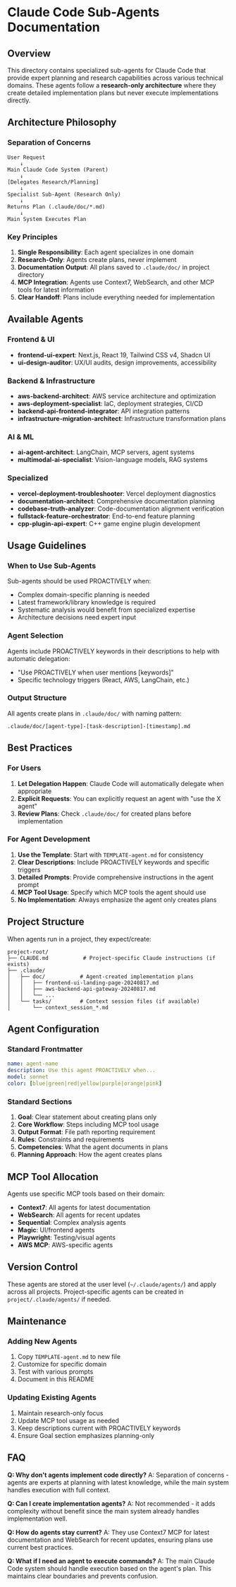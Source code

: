 # Claude Code Sub-Agents Documentation

## Overview

This directory contains specialized sub-agents for Claude Code that provide expert planning and research capabilities across various technical domains. These agents follow a **research-only architecture** where they create detailed implementation plans but never execute implementations directly.

## Architecture Philosophy

### Separation of Concerns

```
User Request
    ↓
Main Claude Code System (Parent)
    ↓
[Delegates Research/Planning]
    ↓
Specialist Sub-Agent (Research Only)
    ↓
Returns Plan (.claude/doc/*.md)
    ↓
Main System Executes Plan
```

### Key Principles

1. **Single Responsibility**: Each agent specializes in one domain
2. **Research-Only**: Agents create plans, never implement
3. **Documentation Output**: All plans saved to `.claude/doc/` in project directory
4. **MCP Integration**: Agents use Context7, WebSearch, and other MCP tools for latest information
5. **Clear Handoff**: Plans include everything needed for implementation

## Available Agents

### Frontend & UI
- **frontend-ui-expert**: Next.js, React 19, Tailwind CSS v4, Shadcn UI
- **ui-design-auditor**: UX/UI audits, design improvements, accessibility

### Backend & Infrastructure
- **aws-backend-architect**: AWS service architecture and optimization
- **aws-deployment-specialist**: IaC, deployment strategies, CI/CD
- **backend-api-frontend-integrator**: API integration patterns
- **infrastructure-migration-architect**: Infrastructure transformation plans

### AI & ML
- **ai-agent-architect**: LangChain, MCP servers, agent systems
- **multimodal-ai-specialist**: Vision-language models, RAG systems

### Specialized
- **vercel-deployment-troubleshooter**: Vercel deployment diagnostics
- **documentation-architect**: Comprehensive documentation planning
- **codebase-truth-analyzer**: Code-documentation alignment verification
- **fullstack-feature-orchestrator**: End-to-end feature planning
- **cpp-plugin-api-expert**: C++ game engine plugin development

## Usage Guidelines

### When to Use Sub-Agents

Sub-agents should be used PROACTIVELY when:
- Complex domain-specific planning is needed
- Latest framework/library knowledge is required
- Systematic analysis would benefit from specialized expertise
- Architecture decisions need expert input

### Agent Selection

Agents include PROACTIVELY keywords in their descriptions to help with automatic delegation:
- "Use PROACTIVELY when user mentions [keywords]"
- Specific technology triggers (React, AWS, LangChain, etc.)

### Output Structure

All agents create plans in `.claude/doc/` with naming pattern:
```
.claude/doc/[agent-type]-[task-description]-[timestamp].md
```

## Best Practices

### For Users

1. **Let Delegation Happen**: Claude Code will automatically delegate when appropriate
2. **Explicit Requests**: You can explicitly request an agent with "use the X agent"
3. **Review Plans**: Check `.claude/doc/` for created plans before implementation

### For Agent Development

1. **Use the Template**: Start with `TEMPLATE-agent.md` for consistency
2. **Clear Descriptions**: Include PROACTIVELY keywords and specific triggers
3. **Detailed Prompts**: Provide comprehensive instructions in the agent prompt
4. **MCP Tool Usage**: Specify which MCP tools the agent should use
5. **No Implementation**: Always emphasize the agent only creates plans

## Project Structure

When agents run in a project, they expect/create:
```
project-root/
├── CLAUDE.md           # Project-specific Claude instructions (if exists)
├── .claude/
│   ├── doc/           # Agent-created implementation plans
│   │   ├── frontend-ui-landing-page-20240817.md
│   │   ├── aws-backend-api-gateway-20240817.md
│   │   └── ...
│   └── tasks/         # Context session files (if available)
│       └── context_session_*.md
```

## Agent Configuration

### Standard Frontmatter
```yaml
name: agent-name
description: Use this agent PROACTIVELY when...
model: sonnet
color: [blue|green|red|yellow|purple|orange|pink]
```

### Standard Sections
1. **Goal**: Clear statement about creating plans only
2. **Core Workflow**: Steps including MCP tool usage
3. **Output Format**: File path reporting requirement
4. **Rules**: Constraints and requirements
5. **Competencies**: What the agent documents in plans
6. **Planning Approach**: How the agent creates plans

## MCP Tool Allocation

Agents use specific MCP tools based on their domain:
- **Context7**: All agents for latest documentation
- **WebSearch**: All agents for recent updates
- **Sequential**: Complex analysis agents
- **Magic**: UI/frontend agents
- **Playwright**: Testing/visual agents
- **AWS MCP**: AWS-specific agents

## Version Control

These agents are stored at the user level (`~/.claude/agents/`) and apply across all projects. Project-specific agents can be created in `project/.claude/agents/` if needed.

## Maintenance

### Adding New Agents
1. Copy `TEMPLATE-agent.md` to new file
2. Customize for specific domain
3. Test with various prompts
4. Document in this README

### Updating Existing Agents
1. Maintain research-only focus
2. Update MCP tool usage as needed
3. Keep descriptions current with PROACTIVELY keywords
4. Ensure Goal section emphasizes planning-only

## FAQ

**Q: Why don't agents implement code directly?**
A: Separation of concerns - agents are experts at planning with latest knowledge, while the main system handles execution with full context.

**Q: Can I create implementation agents?**
A: Not recommended - it adds complexity without benefit since the main system already handles implementation well.

**Q: How do agents stay current?**
A: They use Context7 MCP for latest documentation and WebSearch for recent updates, ensuring plans use current best practices.

**Q: What if I need an agent to execute commands?**
A: The main Claude Code system should handle execution based on the agent's plan. This maintains clear boundaries and prevents confusion.